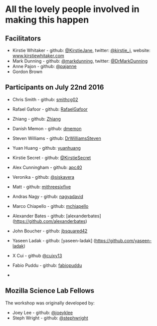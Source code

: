 # All the lovely people involved in making this happen

## Facilitators

* Kirstie Whitaker - github: [@KirstieJane](https://github.com/kirstiejane/), twitter: [@kirstie_j](https://twitter.com/kirstie_j), website: www.kirstiewhitaker.com
* Mark Dunning - github: [@markdunning](https://github.com/markdunning), twitter: [@DrMarkDunning](https://twitter.com/DrMarkDunning)
* Anne Pajon - github: [@pajanne](https://github.com/pajanne)
* Gordon Brown


## Participants on July 22nd 2016

* Chris Smith - github: [smithcg02](https://github.com/smithcg02)
* Rafael Gafoor - github: [RafaelGafoor](https://github.com/RafaelGafoor)
* Zhiang - github: [Zhiang](https://github.com/guoyida)
* Danish Memon - github: [dmemon](https://github.com/dmemon)
* Steven Williams - github: [DrWilliamsSteven](https://github.com/DrWilliamsSteven)
* Yuan Huang - github: [yuanhuang](https://github.com/yuanhuang)
* Kirstie Secret - github: [@KirstieSecret](https://github.com/kirstiesecret)
* Alex Cunningham - github: [apc40](https://github.com/apc40)
* Veronika - github: [@siskavera](https://github.com/siskavera)
* Matt - github: [mjthreesixfive](https://github.com/mjthreesixfive)
* Andras Nagy - github: [nagyadavid](https://github.com/nagyadavid/)
* Marco Chiapello - github: [mchiapello](https://github.com/mchiapello)
* Alexander Bates - github: [alexanderbates] (https://github.com/alexanderbates)
* John Boucher - github: [jbsquared42](https://github.com/jbsquared42)
* Yaseen Ladak - github: [yaseen-ladak] (https://github.com/yaseen-ladak)
* X Cui - github [@cuixy13](https://github.com/cuixy13)













* Fabio Puddu - github: [fabiopuddu](https://github.com/fabiopuddu) 
* 

## Mozilla Science Lab Fellows


The workshop was originally developed by:

* Joey Lee - github: [@joeyklee](https://github.com/joeyklee)
* Steph Wright - github: [@stephwright](https://github.com/stephwright)

